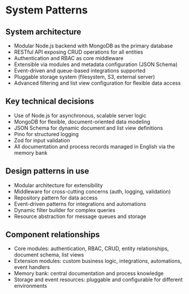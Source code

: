 # System Patterns

## System architecture
- Modular Node.js backend with MongoDB as the primary database
- RESTful API exposing CRUD operations for all entities
- Authentication and RBAC as core middleware
- Extensible via modules and metadata configuration (JSON Schema)
- Event-driven and queue-based integrations supported
- Pluggable storage system (filesystem, S3, external server)
- Advanced filtering and list view configuration for flexible data access

## Key technical decisions
- Use of Node.js for asynchronous, scalable server logic
- MongoDB for flexible, document-oriented data modeling
- JSON Schema for dynamic document and list view definitions
- Pino for structured logging
- Zod for input validation
- All documentation and process records managed in English via the memory bank

## Design patterns in use
- Modular architecture for extensibility
- Middleware for cross-cutting concerns (auth, logging, validation)
- Repository pattern for data access
- Event-driven patterns for integrations and automations
- Dynamic filter builder for complex queries
- Resource abstraction for message queues and storage

## Component relationships
- Core modules: authentication, RBAC, CRUD, entity relationships, document schema, list views
- Extension modules: custom business logic, integrations, automations, event handlers
- Memory bank: central documentation and process knowledge
- Storage and event resources: pluggable and configurable for different environments 